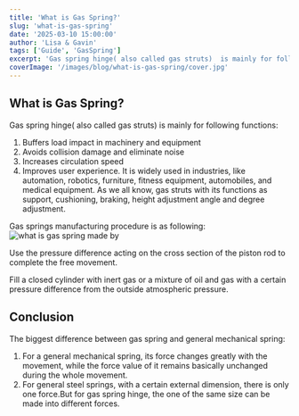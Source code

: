 ```yaml
---
title: 'What is Gas Spring?'
slug: 'what-is-gas-spring'
date: '2025-03-10 15:00:00'
author: 'Lisa & Gavin'
tags: ['Guide', 'GasSpring']
excerpt: 'Gas spring hinge( also called gas struts)  is mainly for following functions: 1. Buffers load impact in machinery and equipment 2. Avoids collision damage and eliminate noise 3. Increases circulation speed 4. Improves user experience.'
coverImage: '/images/blog/what-is-gas-spring/cover.jpg'
---
```


## What is Gas Spring?

Gas spring hinge( also called gas struts)  is mainly for following functions:

1. Buffers load impact in machinery and equipment
2. Avoids collision damage and eliminate noise
3. Increases circulation speed
4. Improves user experience.
It is widely used in industries, like automation, robotics, furniture, fitness equipment, automobiles, and medical equipment. As we all know, gas struts with its functions as support, cushioning, braking, height adjustment angle and degree adjustment.

Gas springs manufacturing procedure is as following:
![what is gas spring made by](/images/blog/what-is-gas-spring/what-is-gas-spring-made-by.jpg)

Use the pressure difference acting on the cross section of the piston rod to complete the free movement.

Fill a closed cylinder with inert gas or a mixture of oil and gas with a certain pressure difference from the outside atmospheric pressure.

## Conclusion

The biggest difference between gas spring and general mechanical spring:
1. For a general mechanical spring, its force changes greatly with the movement, while the force value of it remains basically unchanged during the whole movement.
2. For general steel springs, with a certain external dimension, there is only one force.But for gas spring hinge, the one of the same size can be made into different forces.